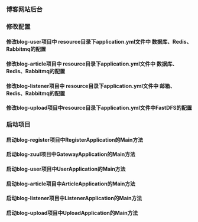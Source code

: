 ### 博客网站后台
### 修改配置

#### 修改blog-user项目中 resource目录下application.yml文件中 数据库、Redis、Rabbitmq的配置

#### 修改blog-article项目中 resource目录下application.yml文件中 数据库、Redis、Rabbitmq的配置

#### 修改blog-listener项目中 resource目录下application.yml文件中 邮箱、Redis、Rabbitmq的配置

#### 修改blog-upload项目中resource目录下application.yml文件中FastDFS的配置

### 启动项目

#### 启动blog-register项目中RegisterApplication的Main方法

#### 启动blog-zuul项目中GatewayApplication的Main方法

#### 启动blog-user项目中UserApplication的Main方法

#### 启动blog-article项目中ArticleApplication的Main方法

#### 启动blog-listener项目中ListenerApplication的Main方法

#### 启动blog-upload项目中UploadApplication的Main方法

#### 
